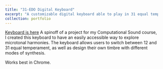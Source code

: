 ```yaml
---
title: "31-EDO Digital Keyboard"
excerpt: "A customizable digital keyboard able to play in 31 equal temperament.<br/><img src='https://williamyzhang.github.io/keyboard/31edo-keyboard.jpg'>"
collection: portfolio
---
```

[Keyboard is here](https://williamyzhang.github.io/keyboard/)
A spinoff of a project for my Computational Sound course, I created this keyboard to have an easily accessible way to explore microtonal harmonies. 
The keyboard allows users to switch between 12 and 31 equal temperament, as well as design their own timbre with different modes of synthesis.

Works best in Chrome.

